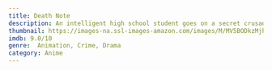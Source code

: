 ```yaml
---
title: Death Note
description: An intelligent high school student goes on a secret crusade to eliminate criminals from the world after discovering a notebook capable of killing anyone whose name is written into it.
thumbnail: https://images-na.ssl-images-amazon.com/images/M/MV5BODkzMjhjYTQtYmQyOS00NmZlLTg3Y2UtYjkzN2JkNmRjY2FhXkEyXkFqcGdeQXVyNTM4MDQ5MDc@._V1_UY268_CR1,0,182,268_AL__QL50.jpg
imdb: 9.0/10
genre:  Animation, Crime, Drama
category: Anime
---
```

